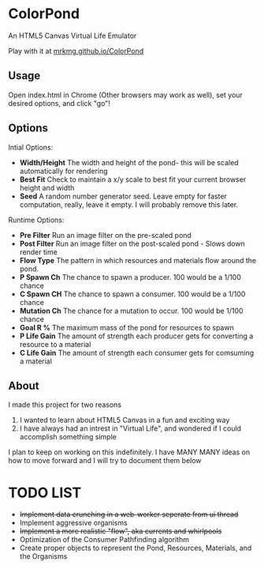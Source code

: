 ColorPond
=========

An HTML5 Canvas Virtual Life Emulator

Play with it at [mrkmg.github.io/ColorPond](http://mrkmg.github.io/ColorPond)

Usage
-----

Open index.html in Chrome (Other browsers may work as well), set your desired options, and click "go"!


Options
-------

Intial Options:

- **Width/Height** The width and height of the pond- this will be scaled automatically for rendering
- **Best Fit** Check to maintain a x/y scale to best fit your current browser height and width
- **Seed** A random number generator seed. Leave empty for faster computation, really, leave it empty. I will probably remove this later.


Runtime Options:

- **Pre Filter** Run an image filter on the pre-scaled pond
- **Post Filter** Run an image filter on the post-scaled pond - Slows down render time
- **Flow Type** The pattern in which resources and materials flow around the pond.
- **P Spawn Ch** The chance to spawn a producer. 100 would be a 1/100 chance
- **C Spawn CH** The chance to spawn a consumer. 100 would be a 1/100 chance
- **Mutation Ch** The chance for a mutation to occur. 100 would be 1/100 chance
- **Goal R %** The maximum mass of the pond for resources to spawn
- **P Life Gain** The amount of strength each producer gets for converting a resource to a material
- **C Life Gain** The amount of strength each consumer gets for comsuming a material


About
-----

I made this project for two reasons

1. I wanted to learn about HTML5 Canvas in a fun and exciting way
2. I have always had an intrest in "Virtual Life", and wondered if I could accomplish something simple

I plan to keep on working on this indefinitely. I have MANY MANY ideas on how to move forward and I will try to document them below



TODO LIST
=========

- ~~Implement data crunching in a web-worker seperate from ui thread~~
- Implement aggressive organisms
- ~~Implement a more realistic "flow", aka currents and whirlpools~~
- Optimization of the Consumer Pathfinding algorithm
- Create proper objects to represent the Pond, Resources, Materials, and the Organisms